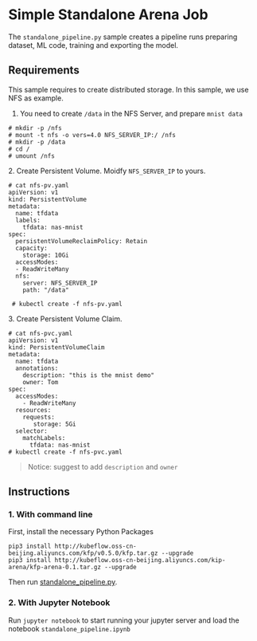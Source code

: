 # Simple Standalone Arena Job

The `standalone_pipeline.py` sample creates a pipeline runs preparing dataset, ML code, training and exporting the model.

## Requirements

This sample requires to create distributed storage. In this sample, we use NFS as example.

1. You need to create `/data` in the NFS Server, and prepare `mnist data`

```
# mkdir -p /nfs
# mount -t nfs -o vers=4.0 NFS_SERVER_IP:/ /nfs
# mkdir -p /data
# cd /
# umount /nfs
```

2\. Create Persistent Volume. Moidfy `NFS_SERVER_IP` to yours.

```
# cat nfs-pv.yaml
apiVersion: v1
kind: PersistentVolume
metadata:
  name: tfdata
  labels:
    tfdata: nas-mnist
spec:
  persistentVolumeReclaimPolicy: Retain
  capacity:
    storage: 10Gi
  accessModes:
  - ReadWriteMany
  nfs:
    server: NFS_SERVER_IP
    path: "/data"
    
 # kubectl create -f nfs-pv.yaml
```

3\. Create Persistent Volume Claim.

```
# cat nfs-pvc.yaml
apiVersion: v1
kind: PersistentVolumeClaim
metadata:
  name: tfdata
  annotations:
    description: "this is the mnist demo"
    owner: Tom
spec:
  accessModes:
    - ReadWriteMany
  resources:
    requests:
       storage: 5Gi
  selector:
    matchLabels:
      tfdata: nas-mnist
# kubectl create -f nfs-pvc.yaml
```

> Notice: suggest to add `description` and `owner`

## Instructions

### 1. With command line

First, install the necessary Python Packages
```shell
pip3 install http://kubeflow.oss-cn-beijing.aliyuncs.com/kfp/v0.5.0/kfp.tar.gz --upgrade
pip3 install http://kubeflow.oss-cn-beijing.aliyuncs.com/kip-arena/kfp-arena-0.1.tar.gz --upgrade
```

Then run [standalone_pipeline.py](standalone_pipeline.py).

### 2. With Jupyter Notebook
Run `jupyter notebook` to start running your jupyter server and load the notebook `standalone_pipeline.ipynb`


